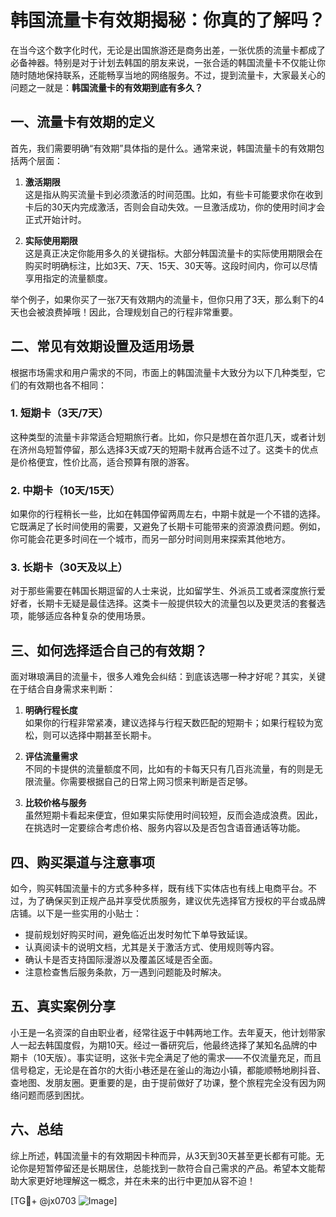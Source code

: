 # 韩国流量卡有效期揭秘：你真的了解吗？

在当今这个数字化时代，无论是出国旅游还是商务出差，一张优质的流量卡都成了必备神器。特别是对于计划去韩国的朋友来说，一张合适的韩国流量卡不仅能让你随时随地保持联系，还能畅享当地的网络服务。不过，提到流量卡，大家最关心的问题之一就是：**韩国流量卡的有效期到底有多久？**

## 一、流量卡有效期的定义

首先，我们需要明确“有效期”具体指的是什么。通常来说，韩国流量卡的有效期包括两个层面：

1. **激活期限**  
   这是指从购买流量卡到必须激活的时间范围。比如，有些卡可能要求你在收到卡后的30天内完成激活，否则会自动失效。一旦激活成功，你的使用时间才会正式开始计时。

2. **实际使用期限**  
   这是真正决定你能用多久的关键指标。大部分韩国流量卡的实际使用期限会在购买时明确标注，比如3天、7天、15天、30天等。这段时间内，你可以尽情享用指定的流量额度。

举个例子，如果你买了一张7天有效期内的流量卡，但你只用了3天，那么剩下的4天也会被浪费掉哦！因此，合理规划自己的行程非常重要。

## 二、常见有效期设置及适用场景

根据市场需求和用户需求的不同，市面上的韩国流量卡大致分为以下几种类型，它们的有效期也各不相同：

### 1. 短期卡（3天/7天）
这种类型的流量卡非常适合短期旅行者。比如，你只是想在首尔逛几天，或者计划在济州岛短暂停留，那么选择3天或7天的短期卡就再合适不过了。这类卡的优点是价格便宜，性价比高，适合预算有限的游客。

### 2. 中期卡（10天/15天）
如果你的行程稍长一些，比如在韩国停留两周左右，中期卡就是一个不错的选择。它既满足了长时间使用的需要，又避免了长期卡可能带来的资源浪费问题。例如，你可能会花更多时间在一个城市，而另一部分时间则用来探索其他地方。

### 3. 长期卡（30天及以上）
对于那些需要在韩国长期逗留的人士来说，比如留学生、外派员工或者深度旅行爱好者，长期卡无疑是最佳选择。这类卡一般提供较大的流量包以及更灵活的套餐选项，能够适应各种复杂的使用场景。

## 三、如何选择适合自己的有效期？

面对琳琅满目的流量卡，很多人难免会纠结：到底该选哪一种才好呢？其实，关键在于结合自身需求来判断：

1. **明确行程长度**  
   如果你的行程非常紧凑，建议选择与行程天数匹配的短期卡；如果行程较为宽松，则可以选择中期甚至长期卡。

2. **评估流量需求**  
   不同的卡提供的流量额度不同，比如有的卡每天只有几百兆流量，有的则是无限流量。你需要根据自己的日常上网习惯来判断是否足够。

3. **比较价格与服务**  
   虽然短期卡看起来便宜，但如果实际使用时间较短，反而会造成浪费。因此，在挑选时一定要综合考虑价格、服务内容以及是否包含语音通话等功能。

## 四、购买渠道与注意事项

如今，购买韩国流量卡的方式多种多样，既有线下实体店也有线上电商平台。不过，为了确保买到正规产品并享受优质服务，建议优先选择官方授权的平台或品牌店铺。以下是一些实用的小贴士：

- 提前规划好购买时间，避免临近出发时匆忙下单导致延误。
- 认真阅读卡的说明文档，尤其是关于激活方式、使用规则等内容。
- 确认卡是否支持国际漫游以及覆盖区域是否全面。
- 注意检查售后服务条款，万一遇到问题能及时解决。

## 五、真实案例分享

小王是一名资深的自由职业者，经常往返于中韩两地工作。去年夏天，他计划带家人一起去韩国度假，为期10天。经过一番研究后，他最终选择了某知名品牌的中期卡（10天版）。事实证明，这张卡完全满足了他的需求——不仅流量充足，而且信号稳定，无论是在首尔的大街小巷还是在釜山的海边小镇，都能顺畅地刷抖音、查地图、发朋友圈。更重要的是，由于提前做好了功课，整个旅程完全没有因为网络问题而感到困扰。

## 六、总结

综上所述，韩国流量卡的有效期因卡种而异，从3天到30天甚至更长都有可能。无论你是短暂停留还是长期居住，总能找到一款符合自己需求的产品。希望本文能帮助大家更好地理解这一概念，并在未来的出行中更加从容不迫！

[TG💪+ @jx0703 ![Image](https://github.com/user-attachments/assets/dbca1d08-cadb-493c-b0ec-ad6f7a83f270)]